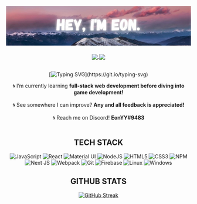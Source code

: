 <div align="center">

<img alt="Introduction Header" src="https://github.com/EonYY/eonyy/blob/2b58909f20ccbc650f83a1f21358b144dba6207d/github-profile-header-large3.jpg" />
</br></br>
  
<a href="https://github.com/eonyy/quests">
  <img align="center" src="https://github-readme-stats.vercel.app/api/pin/?username=eonyy&repo=quests&bg_color=011627&border_color=657382&text_color=36BBF6&icon_color=FE64D9" />
</a>
<a href="https://github.com/eonyy/portfolio">
  <img align="center" src="https://github-readme-stats.vercel.app/api/pin/?username=eonyy&repo=portfolio&bg_color=011627&border_color=657382&text_color=36BBF6&icon_color=FE64D9" />
</a>
</br></br>
  
[![Typing SVG](https://readme-typing-svg.herokuapp.com?color=%2336BCF7&lines=Forever+learning.+Forever+exploring.)](https://git.io/typing-svg)



🌀 I’m currently learning <strong>full-stack web development before diving into game development!</strong>
</br></br>
🌀 See somewhere I can improve? <strong>Any and all feedback is appreciated!</strong>
</br></br>
🌀 Reach me on Discord! <strong>EonYY#9483</strong>
</br></br>


<h2>TECH STACK</h2>

  ![JavaScript](https://img.shields.io/badge/javascript-black.svg?style=for-the-badge&logo=javascript&logoColor=%23F7DF1E)
  ![React](https://img.shields.io/badge/react-black.svg?style=for-the-badge&logo=react&logoColor=%2361DAFB)
  ![Material UI](https://img.shields.io/badge/materialui-black.svg?style=for-the-badge&logo=material-ui&logoColor=%230081CB)
  ![NodeJS](https://img.shields.io/badge/node.js-black?style=for-the-badge&logo=node.js&logoColor=6DA55F)
  ![HTML5](https://img.shields.io/badge/html5-black.svg?style=for-the-badge&logo=html5&logoColor=%23E34F26)
  ![CSS3](https://img.shields.io/badge/css3-black.svg?style=for-the-badge&logo=css3&logoColor=%231572B6)
![NPM](https://img.shields.io/badge/NPM-black.svg?style=for-the-badge&logo=npm&logoColor=white)
![Next JS](https://img.shields.io/badge/Next-black?style=for-the-badge&logo=next.js&logoColor=white)
![Webpack](https://img.shields.io/badge/webpack-black.svg?style=for-the-badge&logo=webpack&logoColor=%238DD6F9)
![Git](https://img.shields.io/badge/git-black.svg?style=for-the-badge&logo=git&logoColor=%23F05033)
![Firebase](https://img.shields.io/badge/firebase-black.svg?style=for-the-badge&logo=firebase)
![Linux](https://img.shields.io/badge/Linux-black?style=for-the-badge&logo=linux&logoColor=FCC624)
![Windows](https://img.shields.io/badge/Windows-black?style=for-the-badge&logo=windows&logoColor=0078D6)


<h2>GITHUB STATS</h2>

[![GitHub Streak](http://github-readme-streak-stats.herokuapp.com?user=EonYY&theme=jolly&date_format=M%20j%5B%2C%20Y%5D&background=0D1117&currStreakLabel=36BCF7&currStreakNum=36BCF7&border=36BCF7&stroke=36BCF7)](https://git.io/streak-stats)
</div>
